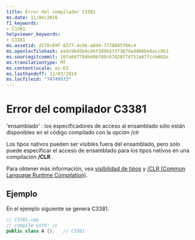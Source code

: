 ```yaml
---
title: Error del compilador C3381
ms.date: 11/04/2016
f1_keywords:
- C3381
helpviewer_keywords:
- C3381
ms.assetid: d276c89f-8377-4cb6-a8d4-7770885f06c4
ms.openlocfilehash: eadc9b45b4cd4f2d9b533f387dadd66be8acc963
ms.sourcegitcommit: 16fa847794b60bf40c67d20f74751a67fccb602e
ms.translationtype: MT
ms.contentlocale: es-ES
ms.lasthandoff: 12/03/2019
ms.locfileid: "74749573"
---
```

# <a name="compiler-error-c3381"></a>Error del compilador C3381

'ensamblado' : los especificadores de acceso al ensamblado sólo están disponibles en el código compilado con la opción /clr

Los tipos nativos pueden ser visibles fuera del ensamblado, pero solo puede especificar el acceso de ensamblado para los tipos nativos en una compilación **/CLR** .

Para obtener más información, vea [visibilidad de tipos](../../dotnet/how-to-define-and-consume-classes-and-structs-cpp-cli.md#BKMK_Type_visibility) y [/CLR (Common Language Runtime Compilation)](../../build/reference/clr-common-language-runtime-compilation.md).

## <a name="example"></a>Ejemplo

En el ejemplo siguiente se genera C3381.

```cpp
// C3381.cpp
// compile with: /c
public class A {};   // C3381
```
